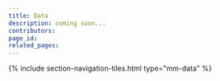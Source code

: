 ```yaml
---
title: Data
description: coming soon...
contributors: 
page_id: 
related_pages: 
---
```


{% include section-navigation-tiles.html type="mm-data" %}